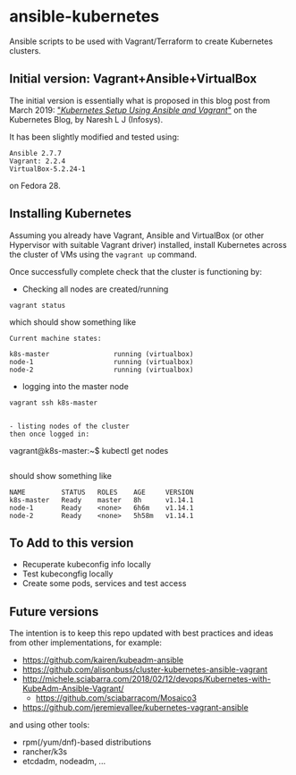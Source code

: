 # ansible-kubernetes

Ansible scripts to be used with Vagrant/Terraform to create Kubernetes clusters.

## Initial version: Vagrant+Ansible+VirtualBox
The initial version is essentially what is proposed in this blog post from March 2019:
["*Kubernetes Setup Using Ansible and Vagrant*"](https://kubernetes.io/blog/2019/03/15/kubernetes-setup-using-ansible-and-vagrant/) on the Kubernetes Blog,
by Naresh L J (Infosys).

It has been slightly modified and tested using:
```
Ansible 2.7.7
Vagrant: 2.2.4
VirtualBox-5.2.24-1
```
on Fedora 28.

## Installing Kubernetes

Assuming you already have Vagrant, Ansible and VirtualBox (or other Hypervisor with suitable Vagrant driver) installed,
install Kubernetes across the cluster of VMs using the ```vagrant up``` command.

Once successfully complete check that the cluster is functioning by:

- Checking all nodes are created/running

```
vagrant status
```

which should show something like

```
Current machine states:

k8s-master                running (virtualbox)
node-1                    running (virtualbox)
node-2                    running (virtualbox)
```

- logging into the master node
```
vagrant ssh k8s-master
```
```

- listing nodes of the cluster
then once logged in:
```
vagrant@k8s-master:~$ kubectl get nodes
```
```

should show something like

```
NAME         STATUS   ROLES    AGE     VERSION
k8s-master   Ready    master   8h      v1.14.1
node-1       Ready    <none>   6h6m    v1.14.1
node-2       Ready    <none>   5h58m   v1.14.1
```


## To Add to this version

- Recuperate kubeconfig info locally
- Test kubecongfig locally
- Create some pods, services and test access

## Future versions

The intention is to keep this repo updated with best practices and ideas from other implementations, for example:

- https://github.com/kairen/kubeadm-ansible
- https://github.com/alisonbuss/cluster-kubernetes-ansible-vagrant
- http://michele.sciabarra.com/2018/02/12/devops/Kubernetes-with-KubeAdm-Ansible-Vagrant/
  -  https://github.com/sciabarracom/Mosaico3
- https://github.com/jeremievallee/kubernetes-vagrant-ansible

and using other tools:
- rpm(/yum/dnf)-based distributions
- rancher/k3s
- etcdadm, nodeadm, ...



